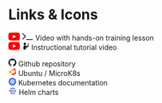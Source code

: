 
# Links & Icons
![](../images/ico/color/youtube_16.png) ![](../images/ico/terminal_16.png) Video with hands-on training lesson  
![](../images/ico/color/youtube_16.png) ![](../images/ico/instructor_16.png) Instructional tutorial video

![](../images/ico/github_16.png) Github repository  
![](../images/ico/color/ubuntu_16.png) Ubuntu / MicroK8s  
![](../images/ico/color/kubernetes_16.png) Kubernetes documentation  
![](../images/ico/color/helm_16.png) Helm charts   


